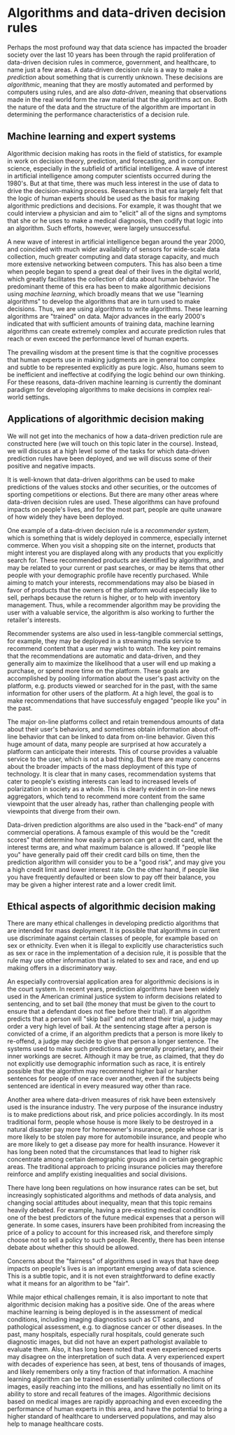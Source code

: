 Algorithms and data-driven decision rules
=========================================

Perhaps the most profound way that data science has impacted the
broader society over the last 10 years has been through the rapid
proliferation of data-driven decision rules in commerce, government,
and healthcare, to name just a few areas.  A data-driven decision rule
is a way to make a _prediction_ about something that is currently
unknown.  These decisions are _algorithmic_, meaning that they are
mostly automated and performed by computers using rules, and are also
_data-driven_, meaning that observations made in the real world form
the raw material that the algorithms act on.  Both the nature of the
data and the structure of the algorithm are important in determining
the performance characteristics of a decision rule.

Machine learning and expert systems
-----------------------------------

Algorithmic decision making has roots in the field of statistics, for example
in work on decision theory, prediction, and forecasting, and in
computer science, especially in the subfield of artificial
intelligence.  A wave of interest in artificial intelligence among
computer scientists occurred during the 1980's.  But at that
time, there was much less interest in the use of data to drive the
decision-making process.  Researchers in that era largely felt that
the logic of human experts should be used as the basis for making
algorithmic predictions and decisions.  For example, it was thought that we could interview
a physician and aim to "elicit" all of the signs and symptoms that she
or he uses to make a medical diagnosis, then codify that logic into an
algorithm.  Such efforts, however, were largely unsuccessful.

A new wave of interest in artificial intelligence began around the
year 2000, and coincided with much wider availability of sensors for
wide-scale data collection, much greater computing and data storage
capacity, and much more extensive networking between computers.  This
has also been a time when people began to spend a great deal of
their lives in the digital world, which greatly facilitates the
collection of data about human behavior.  The predominant theme of
this era has been to make algorithmic decisions using _machine
learning_, which broadly means that we use "learning algorithms" to
develop the algorithms that are in turn used to make decisions.  Thus,
we are using algorithms to write algorithms.  These learning
algorithms are "trained" on data.  Major advances in the early 2000's
indicated that with sufficient amounts of training data, machine
learning algorithms can create extremely complex and accurate
prediction rules that reach or even exceed the performance level of
human experts.

The prevailing wisdom at the present time is that the cognitive
processes that human experts use in making judgments are in general
too complex and subtle to be represented explicitly as pure logic.  Also,
humans seem to be inefficient and ineffective at codifying the logic
behind our own thinking.  For these reasons, data-driven machine learning is
currently the dominant paradigm for developing algorithms to make
decisions in complex real-world settings.

Applications of algorithmic decision making
-------------------------------------------

We will not get into the mechanics of how a data-driven prediction
rule are constructed here (we will touch on this topic later in the
course).  Instead, we will discuss at a high level some of the tasks for
which data-driven prediction rules have been deployed, and we will
discuss some of their positive and negative impacts.

It is well-known that data-driven algorithms can be used to make
predictions of the values stocks and other securities, or the outcomes
of sporting competitions or elections.  But there are many other areas where
data-driven decision rules are used.  These algorithms can have
profound impacts on people's lives, and for the most part, people are
quite unaware of how widely they have been deployed.

One example of a data-driven decision rule is a _recommender system_,
which is something that is widely deployed in commerce, especially
internet commerce.  When you visit a shopping site on the internet,
products that might interest you are displayed along with any products
that you explicitly search for.  These recommended products are
identified by algorithms, and may be related to your current or past
searches, or may be items that other people with your demographic
profile have recently purchased.  While aiming to match your
interests, recommendations may also be biased in favor of products
that the owners of the platform would especially like to sell, perhaps
because the return is higher, or to help with inventory management.
Thus, while a recommender algorithm may be providing the user with a
valuable service, the algorithm is also
working to further the retailer's interests.

Recommender systems are also used in less-tangible commercial
settings, for example, they may be deployed in a streaming media service to recommend content
that a user may wish to watch.  The key point remains that the
recommendations are automatic and data-driven, and they generally aim to maximize the
likelihood that a user will end up making a purchase, or spend more time on the platform.  These goals are
accomplished by pooling information about the user's past activity on
the platform, e.g. products viewed or searched for in the past, with
the same information for
other users of the platform.  At a high level, the goal is to make
recommendations that have successfuly engaged "people like you" in the past.

The major on-line platforms collect and retain tremendous amounts of
data about their user's behaviors, and sometimes obtain information
about off-line behavior that can be linked to data from on-line
behavior.  Given this huge amount of data, many people are surprised
at how accurately a platform can anticipate their interests.  This
of course provides a valuable service to the user, which is not a bad
thing.  But there are many concerns about the broader impacts of the
mass deployment of this type of technology.  It is clear that in many
cases, recommendation systems that cater to people's existing
interests can lead to increased levels of polarization in society as a
whole.  This is clearly evident in on-line news aggregators, which
tend to recommend more content from the same viewpoint that the user
already has, rather than challenging people with viewpoints that
diverge from their own.

Data-driven prediction algorithms are also used in the "back-end" of
many commercial operations.  A famous example of this would be the
"credit scores" that determine how easily a person can get a credit
card, what the interest terms are, and what maximum balance is
allowed.  If "people like you" have generally paid off their credit
card bills on time, then the
prediction algorithm will consider you to be a "good risk", and may
give you a high credit limit and lower interest rate.  On the other
hand, if people like you have frequently defaulted or been slow to pay off their
balance, you may be given a higher interest rate and a lower credit
limit.

Ethical aspects of algorithmic decision making
----------------------------------------------

There are many ethical challenges in developing predictio algorithms
that are intended for mass deployment.  It
is possible that algorithms in current use discriminate against
certain classes of people, for example based on sex or ethnicity.
Even when it is illegal to explicitly use characteristics such as sex
or race in the implementation of a decision rule, it is possible that
the rule may use other information that is related to sex and race,
and end up making offers in a discriminatory way.

An especially controversial application area for algorithmic decisions
is in the court system.  In recent years,
prediction algorithms
have been widely used in the American criminal justice system
to inform decisions related to sentencing, and
to set bail (the money that must be given to the court to ensure that
a defendant does not flee before their trial).  If an algorithm
predicts that a person will "skip bail" and not attend their trial, a
judge may order a very high level of bail.  At the sentencing stage
after a person is convicted of a crime, if an algorithm predicts that
a person is more likely to re-offend, a judge may decide to give that
person a longer sentence.  The systems used to make such predictions
are generally proprietary, and their inner workings are secret.
Although it may be true, as claimed, that they do not explicitly use
demographic information such as race, it is entirely possible that the
algorithm may recommend higher bail or harsher sentences for people of
one race over another, even if the subjects being sentenced are
identical in every measured way other than race.

Another area where data-driven measures of risk have been extensively
used is the insurance industry.  The very purpose of the insurance industry is to make predictions
about risk, and price policies accordingly.  In its most traditional
form, people whose house is more likely to be destroyed in a natural
disaster pay more for homeowner's insurance, people whose car is more
likely to be stolen pay more for automobile insurance, and people who
are more likely to get a disease pay more for health insurance.
However it has long been noted that the circumstances that lead to
higher risk concentrate among certain demographic groups and in
certain geographic areas.  The traditional approach to pricing
insurance policies may therefore reinforce and amplify existing
inequalities and social divisions.

There have long been regulations
on how insurance rates can be set, but increasingly
sophisticated algorithms and methods of data analysis, and changing
social attitudes about inequality, mean that this topic remains
heavily debated.  For example, having a pre-existing medical condition is one of the
best predictors of the future medical expenses that a person will
generate.  In some cases, insurers have been prohibited from
increasing the price of a policy to account for this increased risk,
and therefore simply choose not to sell a policy to such people.
Recently, there has been intense debate about whether this should be
allowed.

Concerns about the "fairness" of algorithms used in ways that have
deep impacts on people's lives is an important emerging area of
data science.  This is a subtle topic, and it is not even
straightforward to define exactly what it means for an algorithm to be
"fair".

While major ethical challenges remain, it is also important to note
that algorithmic decision making has a positive side.  One of
the areas where machine learning is being deployed is in the
assessment of medical conditions, including imaging diagnostics such
as CT scans, and pathological assessment, e.g. to diagnose cancer or
other diseases.  In the past, many hospitals, especially rural
hospitals, could generate such diagnostic images, but did not have an
expert pathologist available to evaluate them.  Also, it has long been
noted that even experienced experts may disagree on the interpretation
of such data.  A very experienced expert with decades of experience
has seen, at best, tens of thousands of images, and likely remembers
only a tiny fraction of that information.  A machine learning
algorithm can be trained on essentially unlimited collections of
images, easily reaching into the millions, and has essentially no limit
on its ability to store and recall features of the images.
Algorithmic decisions based on medical images are rapidly approaching
and even exceeding the performance of human experts in this area, and
have the potential to bring a higher standard of healthcare to underserved
populations, and may also help to manage healthcare costs.
